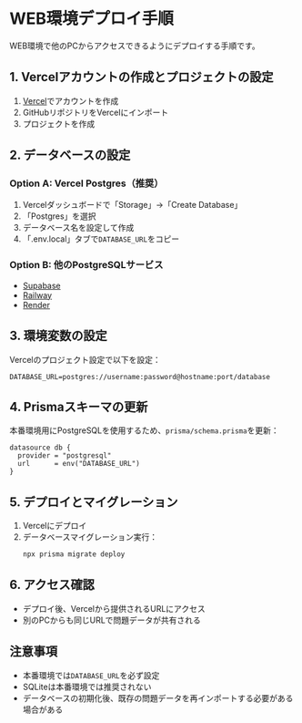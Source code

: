 # WEB環境デプロイ手順

WEB環境で他のPCからアクセスできるようにデプロイする手順です。

## 1. Vercelアカウントの作成とプロジェクトの設定

1. [Vercel](https://vercel.com)でアカウントを作成
2. GitHubリポジトリをVercelにインポート
3. プロジェクトを作成

## 2. データベースの設定

### Option A: Vercel Postgres（推奨）

1. Vercelダッシュボードで「Storage」→「Create Database」
2. 「Postgres」を選択
3. データベース名を設定して作成
4. 「.env.local」タブで`DATABASE_URL`をコピー

### Option B: 他のPostgreSQLサービス

- [Supabase](https://supabase.com)
- [Railway](https://railway.app)  
- [Render](https://render.com)

## 3. 環境変数の設定

Vercelのプロジェクト設定で以下を設定：

```
DATABASE_URL=postgres://username:password@hostname:port/database
```

## 4. Prismaスキーマの更新

本番環境用にPostgreSQLを使用するため、`prisma/schema.prisma`を更新：

```prisma
datasource db {
  provider = "postgresql"
  url      = env("DATABASE_URL")
}
```

## 5. デプロイとマイグレーション

1. Vercelにデプロイ
2. データベースマイグレーション実行：
   ```bash
   npx prisma migrate deploy
   ```

## 6. アクセス確認

- デプロイ後、Vercelから提供されるURLにアクセス
- 別のPCからも同じURLで問題データが共有される

## 注意事項

- 本番環境では`DATABASE_URL`を必ず設定
- SQLiteは本番環境では推奨されない
- データベースの初期化後、既存の問題データを再インポートする必要がある場合がある
